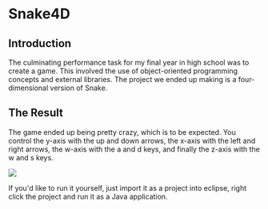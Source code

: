# Snake4D


## Introduction

The culminating performance task for my final year in high school was to create a game. This involved the use of object-oriented programming concepts and external libraries. The project we ended up making is a four-dimensional version of Snake.


## The Result

The game ended up being pretty crazy, which is to be expected. You control the y-axis with the up and down arrows, the x-axis with the left and right arrows, the w-axis with the a and d keys, and finally the z-axis with the w and s keys.


![](https://portfolio.doomer.gq/portfolio/snake/screen1.png)




If you'd like to run it yourself, just import it as a project into eclipse, right click the project and run it as a Java application.
